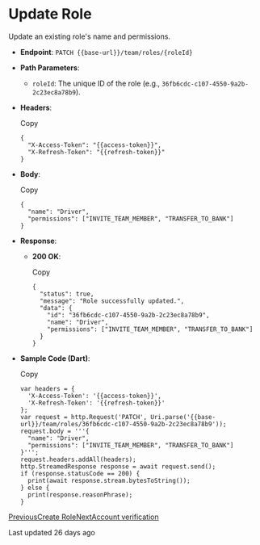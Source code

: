 # Update Role

Update an existing role's name and permissions.

*   **Endpoint**: `PATCH {{base-url}}/team/roles/{roleId}`
    
*   **Path Parameters**:
    
    *   `roleId`: The unique ID of the role (e.g., `36fb6cdc-c107-4550-9a2b-2c23ec8a78b9`).
        
    
*   **Headers**:
    
    Copy
    
    ```
    {
      "X-Access-Token": "{{access-token}}",
      "X-Refresh-Token": "{{refresh-token}}"
    }
    ```
    
*   **Body**:
    
    Copy
    
    ```
    {
      "name": "Driver",
      "permissions": ["INVITE_TEAM_MEMBER", "TRANSFER_TO_BANK"]
    }
    ```
    
*   **Response**:
    
    *   **200 OK**:
        
        Copy
        
        ```
        {
          "status": true,
          "message": "Role successfully updated.",
          "data": {
            "id": "36fb6cdc-c107-4550-9a2b-2c23ec8a78b9",
            "name": "Driver",
            "permissions": ["INVITE_TEAM_MEMBER", "TRANSFER_TO_BANK"]
          }
        }
        ```
        
    
*   **Sample Code (Dart)**:
    
    Copy
    
    ```
    var headers = {
      'X-Access-Token': '{{access-token}}',
      'X-Refresh-Token': '{{refresh-token}}'
    };
    var request = http.Request('PATCH', Uri.parse('{{base-url}}/team/roles/36fb6cdc-c107-4550-9a2b-2c23ec8a78b9'));
    request.body = '''{
      "name": "Driver",
      "permissions": ["INVITE_TEAM_MEMBER", "TRANSFER_TO_BANK"]
    }''';
    request.headers.addAll(headers);
    http.StreamedResponse response = await request.send();
    if (response.statusCode == 200) {
      print(await response.stream.bytesToString());
    } else {
      print(response.reasonPhrase);
    }
    ```
    

[PreviousCreate Role](/xpress-wallet-api/merchant/roles-and-permission/create-role)[NextAccount verification](/xpress-wallet-api/merchant/account-verification)

Last updated 26 days ago